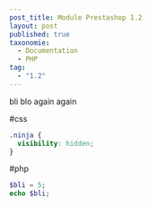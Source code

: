 ```yaml
---
post_title: Module Prestashop 1.2
layout: post
published: true
taxonomie:
  - Documentation
  - PHP
tag:
  - "1.2"
---
```

bli blo again again

#css
```css
.ninja {
  visibility: hidden;
}
```

#php
```php
$bli = 5;
echo $bli;
```
